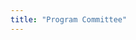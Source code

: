 ```yaml
---
title: "Program Committee"
---
```


<div class="index-key">
<div class="wrap2" >
<div class="index-key-box clear" >
<div class="index-key-right">
<ul class="clear program-committee">

</ul>
</div>
</div>
</div>
</div>

<div style="clear: both" ></div>
